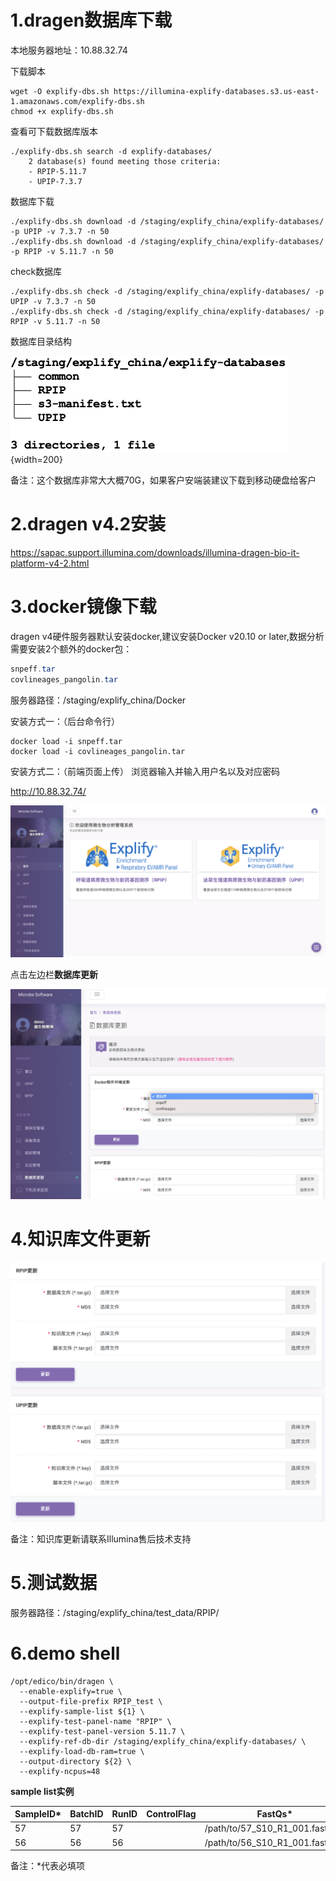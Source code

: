 # 1.dragen数据库下载

本地服务器地址：10.88.32.74

下载脚本
```{.cs}
wget -O explify-dbs.sh https://illumina-explify-databases.s3.us-east-1.amazonaws.com/explify-dbs.sh
chmod +x explify-dbs.sh
```

查看可下载数据库版本
```{.cs}
./explify-dbs.sh search -d explify-databases/
    2 database(s) found meeting those criteria:
    - RPIP-5.11.7
    - UPIP-7.3.7
```
数据库下载
```{.cs}
./explify-dbs.sh download -d /staging/explify_china/explify-databases/ -p UPIP -v 7.3.7 -n 50
./explify-dbs.sh download -d /staging/explify_china/explify-databases/ -p RPIP -v 5.11.7 -n 50
```
check数据库
```{.cs}
./explify-dbs.sh check -d /staging/explify_china/explify-databases/ -p UPIP -v 7.3.7 -n 50
./explify-dbs.sh check -d /staging/explify_china/explify-databases/ -p RPIP -v 5.11.7 -n 50
```
数据库目录结构

![数据库目录结构](./database_directory_tree.png){width=200}


备注：这个数据库非常大大概70G，如果客户安端装建议下载到移动硬盘给客户

# 2.dragen v4.2安装

<https://sapac.support.illumina.com/downloads/illumina-dragen-bio-it-platform-v4-2.html>

# 3.docker镜像下载

dragen v4硬件服务器默认安装docker,建议安装Docker v20.10 or later,数据分析需要安装2个额外的docker包：

```cs
snpeff.tar
covlineages_pangolin.tar
```

服务器路径：/staging/explify_china/Docker

安装方式一：（后台命令行）

```{.cs}
docker load -i snpeff.tar
docker load -i covlineages_pangolin.tar
```

安装方式二：（前端页面上传）
浏览器输入并输入用户名以及对应密码

http://10.88.32.74/

![首页](./main.png)

点击左边栏**数据库更新**

![数据库更新](./database_updata.png)

# 4.知识库文件更新

![知识库更新](./knowledge.png)

备注：知识库更新请联系Illumina售后技术支持

# 5.测试数据

服务器路径：/staging/explify\_china/test\_data/RPIP/

# 6.demo shell

```{.cs}
/opt/edico/bin/dragen \
  --enable-explify=true \
  --output-file-prefix RPIP_test \
  --explify-sample-list ${1} \
  --explify-test-panel-name "RPIP" \
  --explify-test-panel-version 5.11.7 \
  --explify-ref-db-dir /staging/explify_china/explify-databases/ \
  --explify-load-db-ram=true \
  --output-directory ${2} \
  --explify-ncpus=48
```

**sample list实例**

| SampleID* | 	BatchID | RunID | ControlFlag | FastQs*                           |                                   |
|-----------|----------|-------|-------------|------------------------------------|------------------------------------|
| 57        | 57       | 57    |             | /path/to/57\_S10\_R1\_001.fastq.gz | /path/to/57\_S10\_R2\_001.fastq.gz |
| 56        | 56       | 56    |             | /path/to/56\_S10\_R1\_001.fastq.gz | |

备注：\*代表必填项

